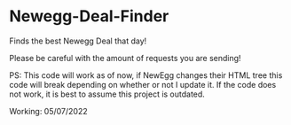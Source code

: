 # Newegg-Deal-Finder
Finds the best Newegg Deal that day!

Please be careful with the amount of requests you are sending! 

PS: This code will work as of now, if NewEgg changes their HTML tree this code will break depending on whether or not I update it. If the code does not work, it is best to assume this project is outdated.

Working: 05/07/2022
